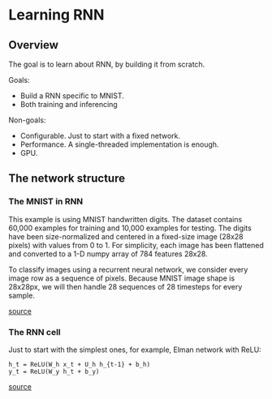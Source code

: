 # Learning RNN

## Overview
The goal is to learn about RNN, by building it from scratch.

Goals:
 * Build a RNN specific to MNIST.
 * Both training and inferencing

Non-goals:
 * Configurable. Just to start with a fixed network.
 * Performance. A single-threaded implementation is enough.
 * GPU.

## The network structure

### The MNIST in RNN

This example is using MNIST handwritten digits. The dataset contains 60,000
examples for training and 10,000 examples for testing. The digits have been
size-normalized and centered in a fixed-size image (28x28 pixels) with values
from 0 to 1. For simplicity, each image has been flattened and converted to a
1-D numpy array of 784 features 28x28.

To classify images using a recurrent neural network, we consider every image row
as a sequence of pixels. Because MNIST image shape is 28x28px, we will then
handle 28 sequences of 28 timesteps for every sample.

[source](https://github.com/aymericdamien/TensorFlow-Examples/blob/master/notebooks/3_NeuralNetworks/recurrent_network.ipynb)


### The RNN cell

Just to start with the simplest ones, for example, Elman network with ReLU:

```
h_t = ReLU(W_h x_t + U_h h_{t-1} + b_h)
y_t = ReLU(W_y h_t + b_y)
```

[source](https://en.wikipedia.org/wiki/Recurrent_neural_network#Elman_networks_and_Jordan_networks)
